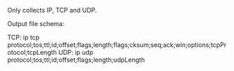 Only collects IP, TCP and UDP.


Output file schema:

TCP:
    ip                                      tcp
    protocol;tos;ttl;id;offset;flags;length;flags;cksum;seq;ack;win;options;tcpProtocol;tcpLength
UDP:
    ip                                      udp
    protocol;tos;ttl;id;offset;flags;length;udpLength